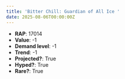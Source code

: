 ```yaml
---
title: 'Bitter Chill: Guardian of All Ice '
date: 2025-08-06T00:00:00Z
---
```

- **RAP**: 17014
- **Value**: -1
- **Demand level**: -1
- **Trend**: -1
- **Projected?**: True
- **Hyped?**: True
- **Rare?**: True
